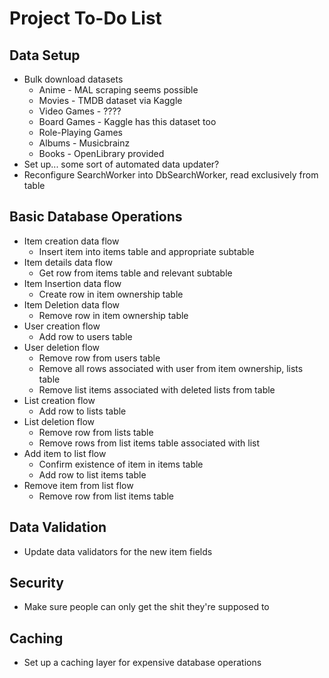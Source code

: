 # Project To-Do List

## Data Setup
* Bulk download datasets
    * Anime - MAL scraping seems possible
    * Movies - TMDB dataset via Kaggle
    * Video Games - ????
    * Board Games - Kaggle has this dataset too
    * Role-Playing Games
    * Albums - Musicbrainz
    * Books - OpenLibrary provided
* Set up... some sort of automated data updater?
* Reconfigure SearchWorker into DbSearchWorker, read exclusively from table

## Basic Database Operations
* Item creation data flow
    * Insert item into items table and appropriate subtable
* Item details data flow
    * Get row from items table and relevant subtable
* Item Insertion data flow
    * Create row in item ownership table
* Item Deletion data flow
    * Remove row in item ownership table
* User creation flow
    * Add row to users table
* User deletion flow
    * Remove row from users table
    * Remove all rows associated with user from item ownership, lists table
    * Remove list items associated with deleted lists from table
* List creation flow
    * Add row to lists table
* List deletion flow
    * Remove row from lists table
    * Remove rows from list items table associated with list
* Add item to list flow
    * Confirm existence of item in items table
    * Add row to list items table
* Remove item from list flow
    * Remove row from list items table

## Data Validation
* Update data validators for the new item fields

## Security
* Make sure people can only get the shit they're supposed to

## Caching
* Set up a caching layer for expensive database operations

